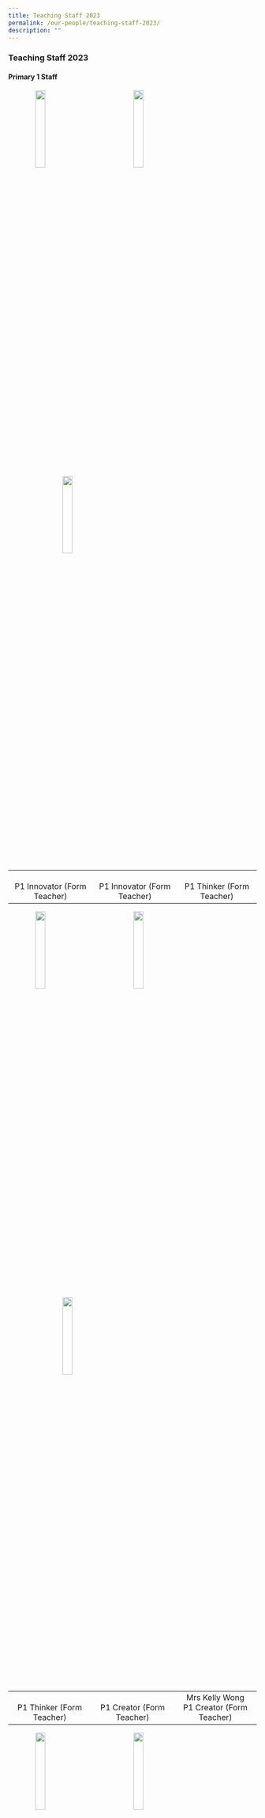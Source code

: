 ```yaml
---
title: Teaching Staff 2023
permalink: /our-people/teaching-staff-2023/
description: ""
---
```

### **Teaching Staff 2023**

#### **Primary 1 Staff**
<img src="/images/p1staff1.jpg" style="width:20%;margin-left:55px;" align = "left">
<img src="/images/p1staff2.jpg" style="width:20%;margin-left:95px;" align = "left">
<img src="/images/p1staff3.jpg" style="width:20%;margin-left:110px;" align = "left">

<br clear="left">

|  |  |  |
|:---:|:---:|:---:|
| <br>P1 Innovator (Form Teacher) | <br>P1 Innovator (Form Teacher) | <br>P1 Thinker (Form Teacher) |

<img src="/images/p1staff4.jpg" style="width:20%;margin-left:55px;" align = "left">
<img src="/images/p1staff5.jpg" style="width:20%;margin-left:95px;" align = "left">
<img src="/images/p1staff6.jpg" style="width:20%;margin-left:110px;" align = "left">

<br clear="left">

|  |  |  |
|:---:|:---:|:---:|
| <br>P1 Thinker (Form Teacher) | <br>P1 Creator (Form Teacher) | Mrs Kelly Wong<br>P1 Creator (Form Teacher) |

<img src="/images/p1staff7.jpg" style="width:20%;margin-left:55px;" align = "left">
<img src="/images/p1staff8.jpg" style="width:20%;margin-left:95px;" align = "left">
<img src="/images/p1staff9.jpg" style="width:20%;margin-left:110px;" align = "left">

<br clear="left">

|  |  |  |
|:---:|:---:|:---:|
| <br>P1 Reflector (Form teacher) | <br>P1 Reflector (Form teacher) | <br>P1 Inventor (Form Teacher) |

<img src="/images/p1staff10.jpg" style="width:20%;margin-left:55px;" align = "left">
<img src="/images/p1staff11.jpg" style="width:20%;margin-left:95px;" align = "left">
<img src="/images/p1staff12.jpg" style="width:20%;margin-left:110px;" align = "left">

<br clear="left">

|  |  |  |
|:---:|:---:|:---:|
| <br>P1 Inventor (Form Teacher) | <br>P1 Inquirer (Form-Teacher) | <br>P1 Inquirer (From Teacher) |

<img src="/images/p1staff13.jpg" style="width:20%;margin-left:55px;" align = "left">
<img src="/images/p1staff14.jpg" style="width:20%;margin-left:95px;" align = "left">
<img src="/images/p1staff15.jpg" style="width:20%;margin-left:110px;" align = "left">

<br clear="left">

|  |  |  |
|:---:|:---:|:---:|
| <br>P1 Explorer (Form Teacher) | <br>P1 Explorer (Form Teacher) | <br>P1 Discoverer (Form Teacher) |

<img src="/images/p1staff16.jpg" style="width:20%;margin-left:55px;" align = "left">

<br clear="left">

|  |
|:---|
| [yeo\_puay\_koon\_alice@schools.gov.sg](mailto:tan_rachel@schools.gov.sg) <br>P1 Discoverer(Form Teacher) |

#### **Primary 2 Staff**
<img src="/images/p2staff.jpg" style="width:20%;margin-left:55px;" align = "left">
<img src="/images/p2staff.jpg" style="width:20%;margin-left:95px;" align = "left">
<img src="/images/p2staff.jpg" style="width:20%;margin-left:110px;" align = "left">

<br clear="left">

|  |  |  |
|:---:|:---:|:---:|
| <br> | <br> | <br> |

<img src="/images/p2staff.jpg" style="width:20%;margin-left:55px;" align = "left">
<img src="/images/p2staff.jpg" style="width:20%;margin-left:95px;" align = "left">
<img src="/images/p2staff.jpg" style="width:20%;margin-left:110px;" align = "left">

<br clear="left">

|  |  |  |
|:---:|:---:|:---:|
| <br> | <br> | <br> |

<img src="/images/p2staff.jpg" style="width:20%;margin-left:55px;" align = "left">
<img src="/images/p2staff.jpg" style="width:20%;margin-left:95px;" align = "left">
<img src="/images/p2staff.jpg" style="width:20%;margin-left:110px;" align = "left">

<br clear="left">

|  |  |  |
|:---:|:---:|:---:|
| <br> | <br> | <br> |

<img src="/images/p2staff.jpg" style="width:20%;margin-left:55px;" align = "left">
<img src="/images/p2staff.jpg" style="width:20%;margin-left:95px;" align = "left">
<img src="/images/p2staff.jpg" style="width:20%;margin-left:110px;" align = "left">

<br clear="left">

|  |  |  |
|:---:|:---:|:---:|
| <br> | <br> | <br> |

<img src="/images/p2staff.jpg" style="width:20%;margin-left:55px;" align = "left">
<img src="/images/p2staff.jpg" style="width:20%;margin-left:95px;" align = "left">
<img src="/images/p2staff.jpg" style="width:20%;margin-left:110px;" align = "left">

<br clear="left">

|  |  |  |
|:---:|:---:|:---:|
| <br> | <br> | <br> |

<img src="/images/p2staff.jpg" style="width:20%;margin-left:55px;" align = "left">

<br clear="left">

|  |
|:---|
|  |

#### **Primary 3 Staff**
<img src="/images/p3staff.jpg" style="width:20%;margin-left:55px;" align = "left">
<img src="/images/p3staff.jpg" style="width:20%;margin-left:95px;" align = "left">
<img src="/images/p3staff.jpg" style="width:20%;margin-left:110px;" align = "left">

<br clear="left">

|  |  |  |
|:---:|:---:|:---:|
| <br> | <br> | <br> |

<img src="/images/p3staff.jpg" style="width:20%;margin-left:55px;" align = "left">
<img src="/images/p3staff.jpg" style="width:20%;margin-left:95px;" align = "left">
<img src="/images/p3staff.jpg" style="width:20%;margin-left:110px;" align = "left">

<br clear="left">

|  |  |  |
|:---:|:---:|:---:|
| <br> | <br> | <br> |

<img src="/images/p3staff.jpg" style="width:20%;margin-left:55px;" align = "left">
<img src="/images/p3staff.jpg" style="width:20%;margin-left:95px;" align = "left">
<img src="/images/p3staff.jpg" style="width:20%;margin-left:110px;" align = "left">

<br clear="left">

|  |  |  |
|:---:|:---:|:---:|
| <br> | <br> | <br> |

<img src="/images/p3staff.jpg" style="width:20%;margin-left:55px;" align = "left">
<img src="/images/p3staff.jpg" style="width:20%;margin-left:95px;" align = "left">
<img src="/images/p3staff.jpg" style="width:20%;margin-left:110px;" align = "left">

<br clear="left">

|  |  |  |
|:---:|:---:|:---:|
| <br> | <br> | <br> |

<img src="/images/p3staff.jpg" style="width:20%;margin-left:55px;" align = "left">
<img src="/images/p3staff.jpg" style="width:20%;margin-left:95px;" align = "left">
<img src="/images/p3staff.jpg" style="width:20%;margin-left:110px;" align = "left">

<br clear="left">

|  |  |  |
|:---:|:---:|:---:|
| <br> | <br> | <br> |

#### **Primary 4 Staff**
<img src="/images/p4staff.jpg" style="width:20%;margin-left:55px;" align = "left">
<img src="/images/p4staff.jpg" style="width:20%;margin-left:95px;" align = "left">
<img src="/images/p4staff.jpg" style="width:20%;margin-left:110px;" align = "left">

<br clear="left">

|  |  |  |
|:---:|:---:|:---:|
| <br> | <br> | <br> |

<img src="/images/p4staff.jpg" style="width:20%;margin-left:55px;" align = "left">
<img src="/images/p4staff.jpg" style="width:20%;margin-left:95px;" align = "left">
<img src="/images/p4staff.jpg" style="width:20%;margin-left:110px;" align = "left">

<br clear="left">

|  |  |  |
|:---:|:---:|:---:|
| <br> | <br> | <br> |

<img src="/images/p4staff.jpg" style="width:20%;margin-left:55px;" align = "left">
<img src="/images/p4staff.jpg" style="width:20%;margin-left:95px;" align = "left">
<img src="/images/p4staff.jpg" style="width:20%;margin-left:110px;" align = "left">

<br clear="left">

|  |  |  |
|:---:|:---:|:---:|
| <br> | <br> | <br> |

<img src="/images/p4staff.jpg" style="width:20%;margin-left:55px;" align = "left">
<img src="/images/p4staff.jpg" style="width:20%;margin-left:95px;" align = "left">
<img src="/images/p4staff.jpg" style="width:20%;margin-left:110px;" align = "left">

<br clear="left">

|  |  |  |
|:---:|:---:|:---:|
| <br> | <br> | <br> |

<img src="/images/p4staff.jpg" style="width:20%;margin-left:135px;" align = "left">
<img src="/images/p4staff.jpg" style="width:20%;margin-left:225px;" align = "left">

<br clear="left">

|  |  |
|:---:|:---:|
| <br> | <br> |

#### **Primary 5 Staff**
<img src="/images/p5staff.jpg" style="width:20%;margin-left:55px;" align = "left">
<img src="/images/p5staff.jpg" style="width:20%;margin-left:95px;" align = "left">
<img src="/images/p5staff.jpg" style="width:20%;margin-left:110px;" align = "left">

<br clear="left">

|  |  |  |
|:---:|:---:|:---:|
| <br> | <br> | <br> |

<img src="/images/p5staff.jpg" style="width:20%;margin-left:55px;" align = "left">
<img src="/images/p5staff.jpg" style="width:20%;margin-left:95px;" align = "left">
<img src="/images/p5staff.jpg" style="width:20%;margin-left:110px;" align = "left">

<br clear="left">

|  |  |  |
|:---:|:---:|:---:|
| <br> | <br> | <br> |

<img src="/images/p5staff.jpg" style="width:20%;margin-left:55px;" align = "left">
<img src="/images/p5staff.jpg" style="width:20%;margin-left:95px;" align = "left">
<img src="/images/p5staff.jpg" style="width:20%;margin-left:110px;" align = "left">

<br clear="left">

|  |  |  |
|:---:|:---:|:---:|
| <br> | <br> | <br> |

<img src="/images/p5staff.jpg" style="width:20%;margin-left:55px;" align = "left">
<img src="/images/p5staff.jpg" style="width:20%;margin-left:95px;" align = "left">
<img src="/images/p5staff.jpg" style="width:20%;margin-left:110px;" align = "left">

<br clear="left">

|  |  |  |
|:---:|:---:|:---:|
| <br> | <br> | <br> |

<img src="/images/p5staff.jpg" style="width:20%;margin-left:55px;" align = "left">
<img src="/images/p5staff.jpg" style="width:20%;margin-left:95px;" align = "left">
<img src="/images/p5staff.jpg" style="width:20%;margin-left:110px;" align = "left">

<br clear="left">

|  |  |  |
|:---:|:---:|:---:|
| <br> | <br> | <br> |

<img src="/images/p5staff.jpg" style="width:20%;margin-left:55px;" align = "left">

<br clear="left">

|  |
|:---|
|  |

#### **Primary 6 Staff**
<img src="/images/p6staff.jpg" style="width:20%;margin-left:55px;" align = "left">
<img src="/images/p6staff.jpg" style="width:20%;margin-left:95px;" align = "left">
<img src="/images/p6staff.jpg" style="width:20%;margin-left:110px;" align = "left">

<br clear="left">

|  |  |  |
|:---:|:---:|:---:|
| <br> | <br> | <br> |

<img src="/images/p6staff.jpg" style="width:20%;margin-left:55px;" align = "left">
<img src="/images/p6staff.jpg" style="width:20%;margin-left:95px;" align = "left">
<img src="/images/p6staff.jpg" style="width:20%;margin-left:110px;" align = "left">

<br clear="left">

|  |  |  |
|:---:|:---:|:---:|
| <br> | <br> | <br> |

<img src="/images/p6staff.jpg" style="width:20%;margin-left:55px;" align = "left">
<img src="/images/p6staff.jpg" style="width:20%;margin-left:95px;" align = "left">
<img src="/images/p6staff.jpg" style="width:20%;margin-left:110px;" align = "left">

<br clear="left">

|  |  |  |
|:---:|:---:|:---:|
| <br> | <br> | <br> |

<img src="/images/p6staff.jpg" style="width:20%;margin-left:55px;" align = "left">
<img src="/images/p6staff.jpg" style="width:20%;margin-left:95px;" align = "left">
<img src="/images/p6staff.jpg" style="width:20%;margin-left:110px;" align = "left">

<br clear="left">

|  |  |  |
|:---:|:---:|:---:|
| <br> | <br> | <br> |

#### **Sen Officers**
<img src="/images/senofficer.jpg" style="width:20%;margin-left:55px;" align = "left">
<img src="/images/senofficer.jpg" style="width:20%;margin-left:95px;" align = "left">
<img src="/images/senofficer.jpg" style="width:20%;margin-left:110px;" align = "left">

<br clear="left">

|  |  |  |
|:---:|:---:|:---:|
|  |  |  |

<img src="/images/senofficer.jpg" style="width:20%;margin-left:55px;" align = "left">

<br clear="left">

|  |
|:---|
|  |